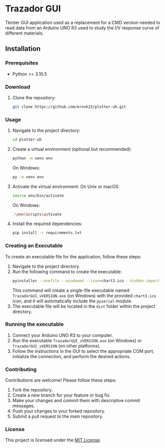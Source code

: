 # Trazador GUI

Tkinter GUI application used as a replacement for a CMD version needed to read data from an Arduino UNO R3 used to study the I/V response curve of different materials.

## Installation

### Prerequisites
- Python >= 3.10.5

### Download
1. Clone the repository:
   ```bash
   git clone https://github.com/ernvk23/plotter-uh.git
   ```
### Usage
1. Navigate to the project directory:
   ```bash
   cd plotter-uh
   ```
2. Create a virtual environment (optional but recommended):
   ```bash
   python -m venv env
   ```
   On Windows:
   ```bash
   py -m venv env
   ```
3. Activate the virtual environment:
   On Unix or macOS:
   ```bash
   source env/bin/activate
   ```
   On Windows:
   ```bash
   .\env\Scripts\activate
   ```
4. Install the required dependencies:
   ```bash
   pip install -r requirements.txt
   ```
### Creating an Executable
To create an executable file for the application, follow these steps:
1. Navigate to the project directory.
2. Run the following command to create the executable:
   ```bash
   pyinstaller --onefile --windowed --icon=chart3.ico --hidden-import pyserial --name TrazadorGUI_vVERSION main.py
   ```
   This command will create a single-file executable named `TrazadorGUI_vVERSION.exe` (on Windows) with the provided `chart3.ico` icon, and it will automatically include the `pyserial` module.
3. The executable file will be located in the `dist` folder within the project directory.

### Running the executable
1. Connect your Arduino UNO R3 to your computer.
2. Run the executable `TrazadorGUI_vVERSION.exe` (on Windows) or `TrazadorGUI_vVERSION` (on other platforms).
3. Follow the instructions in the GUI to select the appropriate COM port, initialize the connection, and perform the desired actions.

### Contributing

Contributions are welcome! Please follow these steps:

1. Fork the repository.
2. Create a new branch for your feature or bug fix.
3. Make your changes and commit them with descriptive commit messages.
4. Push your changes to your forked repository.
5. Submit a pull request to the main repository.

### License

This project is licensed under the [MIT License](LICENSE.md).
